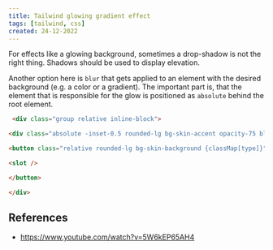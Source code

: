 ```yaml
---
title: Tailwind glowing gradient effect
tags: [tailwind, css]
created: 24-12-2022
---
```

For effects like a glowing background, sometimes a drop-shadow is not the right thing. Shadows should be used to display elevation.

Another option here is `blur` that gets applied to an element with the desired background (e.g. a color or a gradient). The important part is, that the element that is responsible for the glow is positioned as `absolute` behind the root element.

```html
 <div class="group relative inline-block">

<div class="absolute -inset-0.5 rounded-lg bg-skin-accent opacity-75 blur transition-all duration-200 group-hover:opacity-100"/>

<button class="relative rounded-lg bg-skin-background {classMap[type]}">

<slot />

</button>

</div>
```


## References
- https://www.youtube.com/watch?v=5W6kEP65AH4